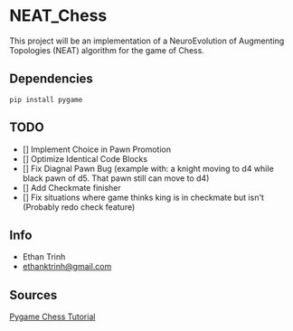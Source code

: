 # NEAT_Chess
This project will be an implementation of a NeuroEvolution of Augmenting Topologies (NEAT) algorithm for the game of Chess.

## Dependencies
```
pip install pygame
```

## TODO
- [] Implement Choice in Pawn Promotion
- [] Optimize Identical Code Blocks
- [] Fix Diagnal Pawn Bug (example with: a knight moving to d4  while black pawn of d5. That pawn still can move to d4)
- [] Add Checkmate finisher
- [] Fix situations where game thinks king is in checkmate but isn't (Probably redo check feature)

## Info
- Ethan Trinh
- ethanktrinh@gmail.com

## Sources
[Pygame Chess Tutorial](https://www.youtube.com/watch?v=OpL0Gcfn4B4)
